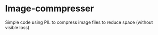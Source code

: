 # Image-commpresser
Simple code using PIL to compress image files to reduce space (without visible loss)
